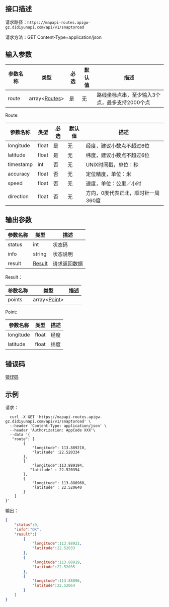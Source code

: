 ## 接口描述
请求路径：`https://mapapi-routes.apigw-gz.didiyunapi.com/api/v1/snaptoroad`

请求方法：GET Content-Type=application/json
## 输入参数
|参数名称 | 类型 | 必选 | 默认值 | 描述|
|--------|-----|-----|-----|-----|
|route  | array<[Routes](#Route)> | 是 | 无 |路线坐标点串，至少输入3个点，最多支持2000个点|

<span id="Route"></span>
Route:

|参数名称  | 类型 | 必选| 默认值 |  描述 |
|--------|-----|-----|-----|-----|
|longitude  | float  |是 | 无 |经度，建议小数点不超过6位 |
|latitude   | float  |是 | 无 |纬度，建议小数点不超过6位 |
|timestamp  | int    |否 | 无 |UNIX时间戳，单位：秒 |
|accuracy   | float  |否 | 无 |定位精度，单位：米 |
|speed      | float  |否 | 无 |速度，单位：公里／小时|
|direction  | float  |否 | 无 |方向，0度代表正北，顺时针一周360度|


## 输出参数

|参数名称  | 类型 | 描述|
|--------|-----|-----|
|status | int  |状态码 |
|info|string|状态说明	|
|result | [Result](#Result)|请求返回数据 |

<span id="Result"></span>
Result：

|参数名称  | 类型 | 描述 |
|--------|-----|-----|
|points | array<[Point](#Point)> |  |

<span id="Point"></span>
Point:

|参数名称  | 类型 | 描述 |
|--------|-----|-----|
|longitude  | float  |经度 |
|latitude   | float  |纬度 |


## 错误码
[错误码](/static/apimarket-docs/services/地图/错误码.md#errorCode)

## 示例

请求：
``` shell
  curl -X GET 'https://mapapi-routes.apigw-gz.didiyunapi.com/api/v1/snaptoroad' \
  --header 'Content-Type: application/json' \
  --header 'Authorization: AppCode XXX'\
  --data '{
   "route": [
        {
            "longitude": 113.889210,
            "latitude" :22.520334
        },
        {
            "longitude":113.889194,
           "latitude" : 22.520354
        },
        {
            "longitude": 113.888960,
            "latitude" : 22.520640
        }
    ]
}'

```
输出：
``` json
{
    "status":0,
    "info":"OK",
    "result":[
        {
            "longitude":113.88921,
            "latitude":22.52033
        },
        {
            "longitude":113.88919,
            "latitude":22.52035
        },
        {
            "longitude":113.88896,
            "latitude":22.52064
        }
    ]
}
```
